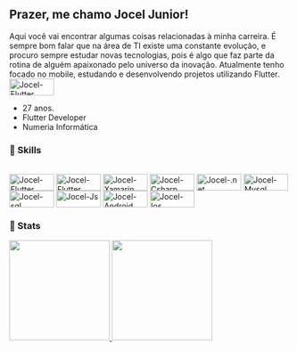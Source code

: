 
## Prazer, me chamo Jocel Junior!

Aqui você vai encontrar algumas coisas relacionadas à minha carreira.
É sempre bom falar que na área de TI existe uma constante evolução, e procuro sempre estudar novas tecnologias, pois é algo que faz parte da rotina de alguém apaixonado pelo universo da inovação. Atualmente tenho focado no mobile, estudando e desenvolvendo projetos utilizando Flutter.
<img align="center" alt="Jocel-Flutter" height="30" width="80" src="https://img.shields.io/badge/Flutter-02569B?style=for-the-badge&logo=flutter&logoColor=white">

 - 27 anos.
 - Flutter Developer
 - Numeria Informática
 

 ### 🔭 Skills
 <div style="display: inline_block"><br>
  <img align="center" alt="Jocel-Flutter" height="30" width="80" src="https://cdn.jsdelivr.net/gh/devicons/devicon/icons/flutter/flutter-original.svg">
 <img align="center" alt="Jocel-Flutter" height="30" width="80" src="https://cdn.jsdelivr.net/gh/devicons/devicon/icons/dart/dart-original.svg">
  <img align="center" alt="Jocel-Xamarin" height="30" width="80" src="https://img.shields.io/badge/Xamarin-3498DB?style=for-the-badge&logo=xamarin&logoColor=white">
  <img align="center" alt="Jocel-Csharp" height="30" width="80" src="https://cdn.jsdelivr.net/gh/devicons/devicon/icons/csharp/csharp-original.svg">
  <img align="center" alt="Jocel-.net" height="30" width="80" src="https://cdn.jsdelivr.net/gh/devicons/devicon/icons/dotnetcore/dotnetcore-original.svg">
  <img align="center" alt="Jocel-Mysql" height="30" width="80" src="https://cdn.jsdelivr.net/gh/devicons/devicon/icons/mysql/mysql-original.svg">
  <img align="center" alt="Jocel-sql" height="30" width="80" src="https://img.shields.io/badge/SQLite-07405E?style=for-the-badge&logo=sqlite&logoColor=white">
  <img align="center" alt="Jocel-Js" height="30" width="80" src="https://cdn.jsdelivr.net/gh/devicons/devicon/icons/nodejs/nodejs-original-wordmark.svg">
  <img align="center" alt="Jocel-Android" height="30" width="80" src="https://cdn.jsdelivr.net/gh/devicons/devicon/icons/android/android-original.svg">
  <img align="center" alt="Jocel-Ios" height="30" width="80" src="https://img.shields.io/badge/iOS-000000?style=for-the-badge&logo=ios&logoColor=white">
</div>

 ### 👯 Stats
 <div>
  <a href="https://github.com/joceljunior">
  <img height="180em" src="https://github-readme-stats.vercel.app/api?username=joceljunior&show_icons=true&theme=dark&include_all_commits=true&count_private=true"/>
  <img height="180em" src="https://github-readme-stats.vercel.app/api/top-langs/?username=joceljunior&layout=compact&langs_count=7&theme=dark"/>
</div>
